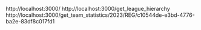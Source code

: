 http://localhost:3000/
http://localhost:3000/get_league_hierarchy
http://localhost:3000/get_team_statistics/2023/REG/c10544de-e3bd-4776-ba2e-83df8c017fd1

